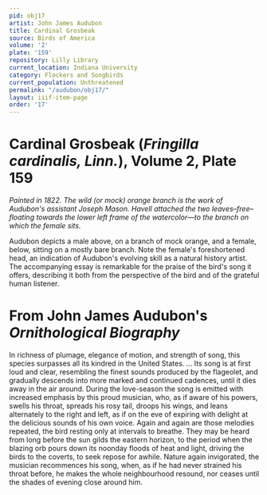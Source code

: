 ```yaml
---
pid: obj17
artist: John James Audubon
title: Cardinal Grosbeak
source: Birds of America
volume: '2'
plate: '159'
repository: Lilly Library
current_location: Indiana University
category: Flockers and Songbirds
current_population: Unthreatened
permalink: "/audubon/obj17/"
layout: iiif-item-page
order: '17'
---
```


# Cardinal Grosbeak (_Fringilla cardinalis, Linn._), Volume 2, Plate 159

_Painted in 1822. The wild (or mock) orange branch is the work of Audubon's assistant Joseph Mason. Havell attached the two leaves–free–floating towards the lower left frame of the watercolor—to the branch on which the female sits._

Audubon depicts a male above, on a branch of mock orange, and a female, below, sitting on a mostly bare branch. Note the female's foreshortened head, an indication of Audubon's evolving skill as a natural history artist. The accompanying essay is remarkable for the praise of the bird's song it offers, describing it both from the perspective of the bird and of the grateful human listener.

# From John James Audubon's _Ornithological Biography_

In richness of plumage, elegance of motion, and strength of song, this species surpasses all its kindred in the United States. ... Its song is at first loud and clear, resembling the finest sounds produced by the flageolet, and gradually descends into more marked and continued cadences, until it dies away in the air around. During the love-season the song is emitted with increased emphasis by this proud musician, who, as if aware of his powers, swells his throat, spreads his rosy tail, droops his wings, and leans alternately to the right and left, as if on the eve of expiring with delight at the delicious sounds of his own voice. Again and again are those melodies repeated, the bird resting only at intervals to breathe. They may be heard from long before the sun gilds the eastern horizon, to the period when the blazing orb pours down its noonday floods of heat and light, driving the birds to the coverts, to seek repose for awhile. Nature again invigorated, the musician recommences his song, when, as if he had never strained his throat before, he makes the whole neighbourhood resound, nor ceases until the shades of evening close around him.
